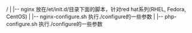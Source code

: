 /
|
|-- nginx 放在/et/init.d/目录下面的脚本，针对red hat系列(RHEL, Fedora, CentOS)
|
|-- nginx-configure.sh 执行./configure的一些参数
|
|-- php-configure.sh 执行./configure的一些参数
